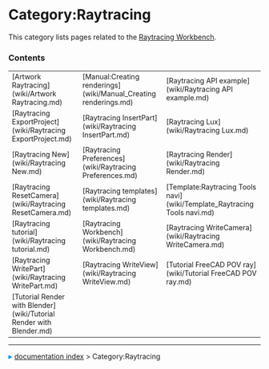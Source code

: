 # Category:Raytracing
This category lists pages related to the [Raytracing Workbench](Raytracing_Workbench.md).

### Contents

|     |     |     |
| --- | --- | --- |
| [Artwork Raytracing](wiki/Artwork Raytracing.md) | [Manual:Creating renderings](wiki/Manual_Creating renderings.md) | [Raytracing API example](wiki/Raytracing API example.md) |
| [Raytracing ExportProject](wiki/Raytracing ExportProject.md) | [Raytracing InsertPart](wiki/Raytracing InsertPart.md) | [Raytracing Lux](wiki/Raytracing Lux.md) |
| [Raytracing New](wiki/Raytracing New.md) | [Raytracing Preferences](wiki/Raytracing Preferences.md) | [Raytracing Render](wiki/Raytracing Render.md) |
| [Raytracing ResetCamera](wiki/Raytracing ResetCamera.md) | [Raytracing templates](wiki/Raytracing templates.md) | [Template:Raytracing Tools navi](wiki/Template_Raytracing Tools navi.md) |
| [Raytracing tutorial](wiki/Raytracing tutorial.md) | [Raytracing Workbench](wiki/Raytracing Workbench.md) | [Raytracing WriteCamera](wiki/Raytracing WriteCamera.md) |
| [Raytracing WritePart](wiki/Raytracing WritePart.md) | [Raytracing WriteView](wiki/Raytracing WriteView.md) | [Tutorial FreeCAD POV ray](wiki/Tutorial FreeCAD POV ray.md) |
| [Tutorial Render with Blender](wiki/Tutorial Render with Blender.md) |



---
![](images/Right_arrow.png) [documentation index](../README.md) > Category:Raytracing
